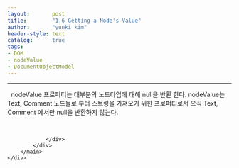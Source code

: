 ```yaml
---
layout:       post
title:        "1.6 Getting a Node's Value"
author:       "yunki kim"
header-style: text
catalog:      true
tags: 
- DOM
- nodeValue
- DocumentObjectModel
---
```


<head></head>
<body id="tt-body-page" class="">
<div id="wrap" class="wrap-right">
    <div id="container">
        <main class="main ">
            <div class="area-main">
                <div class="area-view">
                    <div class="article-header"></div>
                    <hr>
                    <div class="article-view">
                        <div class="contents_style">
                            <p data-ke-size="size16">&nbsp; nodeValue 프로퍼티는 대부분의 노드타입에 대해 null을 반환 한다. nodeValue는 Text, Comment 노드들로 부터 스트링을 가져오기 위한 프로퍼티로서 오직 Text, Comment 에서만 null을 반환하지 않는다.&nbsp;</p>
                        </div>
                        <br>
                        <div class="tags"></div>
                    </div>
                    
                </div>
            </div>
        </main>
    </div>
</div>


</body>